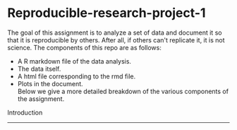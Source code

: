 Reproducible-research-project-1
===============================

The goal of this assignment is to analyze a set of data and document it so that it is reproducible by others. After all, if others can't replicate it, it is not science. The components of this repo are as follows:  
* A R markdown file of the data analysis.
* The data itself.
* A html file corresponding to the rmd file.
* Plots in the document.  
Below we give a more detailed breakdown of the various components of the assignment.

Introduction
____________


